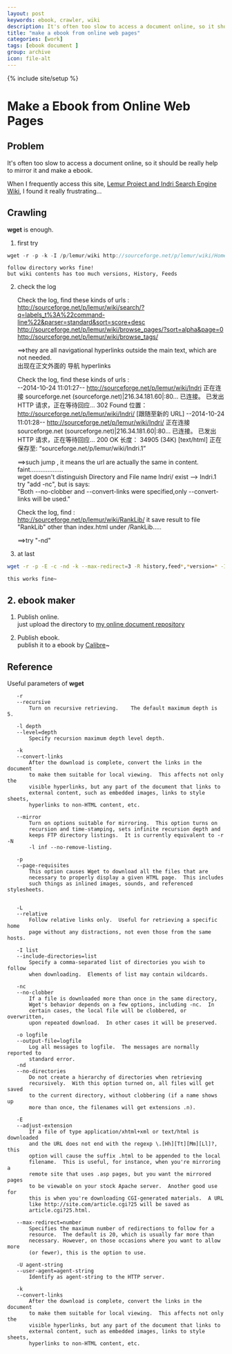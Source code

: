 ```yaml
---
layout: post
keywords: ebook, crawler, wiki
description: It's often too slow to access a document online, so it should be really help to mirror it and make a ebook.
title: "make a ebook from online web pages"
categories: [work]
tags: [ebook document ]
group: archive
icon: file-alt
---
```

{% include site/setup %}
<link rel="stylesheet" href="/css/pygments.css">

Make a Ebook from Online Web Pages
==================================

## Problem
It's often too slow to access a document online, so it should be really help to mirror it and make a ebook.  

When I frequently access this site, [Lemur Project and Indri Search Engine Wiki](http://sourceforge.net/p/lemur/wiki/Home/), I found it really frustrating...

## Crawling
**wget** is enough.

1. first try  

~~~ c
wget -r -p -k -I /p/lemur/wiki http://sourceforge.net/p/lemur/wiki/Home/
~~~

    follow directory works fine!  
    but wiki contents has too much versions, History, Feeds

2. check the log  

    Check the log, find these kinds of urls :  
    http://sourceforge.net/p/lemur/wiki/search/?q=labels_t%3A%22command-line%22&parser=standard&sort=score+desc  
    http://sourceforge.net/p/lemur/wiki/browse_pages/?sort=alpha&page=0  
    http://sourceforge.net/p/lemur/wiki/browse_tags/  

    ==>they are all navigational hyperlinks outside the main text, which are not needed.  
    出现在正文外面的 导航 hyperlinks

    Check the log, find these kinds of urls :  
    --2014-10-24 11:01:27--  http://sourceforge.net/p/lemur/wiki/Indri
    正在连接 sourceforge.net (sourceforge.net)|216.34.181.60|:80... 已连接。
    已发出 HTTP 请求，正在等待回应... 302 Found
    位置：http://sourceforge.net/p/lemur/wiki/Indri/ [跟随至新的 URL]
    --2014-10-24 11:01:28--  http://sourceforge.net/p/lemur/wiki/Indri/
    正在连接 sourceforge.net (sourceforge.net)|216.34.181.60|:80... 已连接。
    已发出 HTTP 请求，正在等待回应... 200 OK
    长度： 34905 (34K) [text/html]
    正在保存至: “sourceforge.net/p/lemur/wiki/Indri.1”

    ==>such jump , it means the url are actually the same in content. faint...................  
    wget doesn't distinguish Directory and File name  Indri/ exist --> Indri.1  
    try "add -nc", but is says:  
    "Both --no-clobber and --convert-links were specified,only --convert-links will be used."  

    Check the log, find :  
    http://sourceforge.net/p/lemur/wiki/RankLib/
    it save result to file "RankLib" other than index.html under /RankLib.....  

    ==>try "-nd"  

3. at last

~~~ sh
wget -r -p -E -c -nd -k --max-redirect=3 -R history,feed*,*version=* -I /p/lemur/wiki -X /p/lemur/wiki/browse_pages,/p/lemur/wiki/search,/p/lemur/wiki/browse_tags -o lemur.log http://sourceforge.net/p/lemur/wiki/Home/
~~~

    this works fine~

## 2. ebook maker
1. Publish online.  
just upload the directory to [my online document repository](http://net.pku.edu.cn/~pb/doc)

2. Publish ebook.  
publish it to a ebook by [Calibre](http://calibre-ebook.com)~


## Reference
Useful parameters of **wget**

       -r
       --recursive
           Turn on recursive retrieving.    The default maximum depth is 5.

       -l depth
       --level=depth
           Specify recursion maximum depth level depth.

       -k
       --convert-links
           After the download is complete, convert the links in the document
           to make them suitable for local viewing.  This affects not only the
           visible hyperlinks, but any part of the document that links to
           external content, such as embedded images, links to style sheets,
           hyperlinks to non-HTML content, etc.

       --mirror
           Turn on options suitable for mirroring.  This option turns on
           recursion and time-stamping, sets infinite recursion depth and
           keeps FTP directory listings.  It is currently equivalent to -r -N
           -l inf --no-remove-listing.

       -p
       --page-requisites
           This option causes Wget to download all the files that are
           necessary to properly display a given HTML page.  This includes
           such things as inlined images, sounds, and referenced stylesheets.


       -L
       --relative
           Follow relative links only.  Useful for retrieving a specific home
           page without any distractions, not even those from the same hosts.

       -I list
       --include-directories=list
           Specify a comma-separated list of directories you wish to follow
           when downloading.  Elements of list may contain wildcards.

       -nc
       --no-clobber
           If a file is downloaded more than once in the same directory,
           Wget's behavior depends on a few options, including -nc.  In
           certain cases, the local file will be clobbered, or overwritten,
           upon repeated download.  In other cases it will be preserved.

       -o logfile
       --output-file=logfile
           Log all messages to logfile.  The messages are normally reported to
           standard error.
       -nd
       --no-directories
           Do not create a hierarchy of directories when retrieving
           recursively.  With this option turned on, all files will get saved
           to the current directory, without clobbering (if a name shows up
           more than once, the filenames will get extensions .n).

       -E
       --adjust-extension
           If a file of type application/xhtml+xml or text/html is downloaded
           and the URL does not end with the regexp \.[Hh][Tt][Mm][Ll]?, this
           option will cause the suffix .html to be appended to the local
           filename.  This is useful, for instance, when you're mirroring a
           remote site that uses .asp pages, but you want the mirrored pages
           to be viewable on your stock Apache server.  Another good use for
           this is when you're downloading CGI-generated materials.  A URL
           like http://site.com/article.cgi?25 will be saved as
           article.cgi?25.html.

       --max-redirect=number
           Specifies the maximum number of redirections to follow for a
           resource.  The default is 20, which is usually far more than
           necessary. However, on those occasions where you want to allow more
           (or fewer), this is the option to use.

       -U agent-string
       --user-agent=agent-string
           Identify as agent-string to the HTTP server.

       -k
       --convert-links
           After the download is complete, convert the links in the document
           to make them suitable for local viewing.  This affects not only the
           visible hyperlinks, but any part of the document that links to
           external content, such as embedded images, links to style sheets,
           hyperlinks to non-HTML content, etc.

